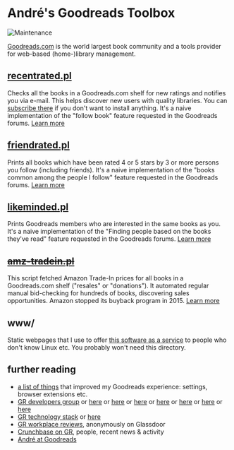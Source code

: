 # André's Goodreads Toolbox

![Maintenance](https://img.shields.io/maintenance/yes/2018.svg)

[Goodreads.com](http://www.goodreads.com/) is the world largest book community 
and a tools provider for web-based (home-)library management.


## [recentrated.pl](recentrated.md)

Checks all the books in a Goodreads.com shelf for new ratings and notifies you
via e-mail. This helps discover new users with quality libraries.
You can [subscribe there](https://andre-st.github.io/goodreads/) if you don't
want to install anything.
It's a naive implementation of the "follow book" feature requested in the Goodreads forums. 
[Learn more](recentrated.md)


## [friendrated.pl](friendrated.md)

Prints all books which have been rated 4 or 5 stars by 3 or more persons you
follow (including friends). It's a naive implementation of the "books common
among the people I follow" feature requested in the Goodreads forums.
[Learn more](friendrated.md)


## [likeminded.pl](likeminded.md)

Prints Goodreads members who are interested in the same books as you.
It's a naive implementation of the "Finding people based on the books they've read"
feature requested in the Goodreads forums.
[Learn more](likeminded.md)


## ~~[amz-tradein.pl](amz-tradein.md)~~

This script fetched Amazon Trade-In prices for all books in a Goodreads.com
shelf ("resales" or "donations"). It automated regular manual bid-checking for 
hundreds of books, discovering sales opportunities. Amazon stopped its buyback 
program in 2015.
[Learn more](amz-tradein.md)


## www/

Static webpages that I use to offer [this software as a service](https://andre-st.github.io/goodreads/) 
to people who don't know Linux etc. You probably won't need this directory.


## further reading 

- [a list of things](GOODTIPS.md) that improved my Goodreads experience: settings, browser extensions etc.
- [GR developers group](https://www.goodreads.com/group/show/8095-goodreads-developers) or [here](https://www.goodreads.com/group/show/351159-goodreads-dev) or [here](https://www.goodreads.com/group/show/216431-think-big-book-club) or [here](https://www.goodreads.com/group/show/135171-goodreads-inc-pop-econ-reading-club-perc) or [here](https://www.goodreads.com/group/show/176038-fire-team-android-book-club) or [here](https://www.goodreads.com/group/show/169288-goodreads-alumni-group) or [here](https://www.goodreads.com/group/show/103333-goodreads-graphic-novel-reading-group) or [here](https://www.goodreads.com/group/show/109740-kc-book-club)
- [GR technology stack](https://www.goodreads.com/jobs?id=597248#openPositions) or [here](https://www.glasswaves.co/selected_projects.txt)
- [GR workplace reviews](https://www.glassdoor.com/Reviews/Goodreads-Reviews-E684833.htm), anonymously on Glassdoor
- [Crunchbase on GR](https://www.crunchbase.com/organization/goodreads), people, recent news & activity 
- [André at Goodreads](https://www.goodreads.com/user/show/18418712-andr)

